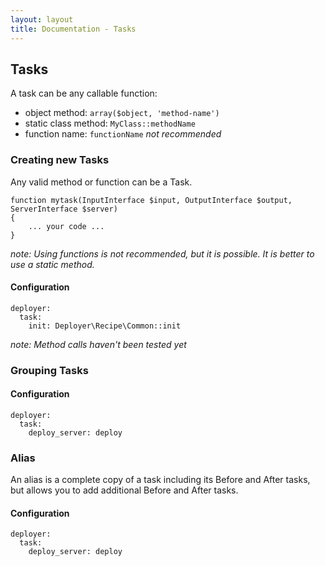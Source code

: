 ```yaml
---
layout: layout
title: Documentation - Tasks
---
```

## Tasks

A task can be any callable function:

- object method: `array($object, 'method-name')`
- static class method: `MyClass::methodName`
- function name: `functionName` *not recommended*

### Creating new Tasks

Any valid method or function can be a Task.

~~~
function mytask(InputInterface $input, OutputInterface $output, ServerInterface $server)
{
    ... your code ...
}
~~~

*note: Using functions is not recommended, but it is possible. It is better to use a static method.*

#### Configuration

~~~
deployer:
  task:
    init: Deployer\Recipe\Common::init
~~~

*note: Method calls haven't been tested yet*

### Grouping Tasks


#### Configuration

~~~
deployer:
  task:
    deploy_server: deploy
~~~

### Alias

An alias is a complete copy of a task including its Before and After tasks, but allows you to add additional Before and After tasks.

#### Configuration

~~~
deployer:
  task:
    deploy_server: deploy
~~~
